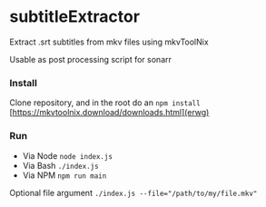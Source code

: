 # subtitleExtractor
Extract .srt subtitles from mkv files using mkvToolNix

Usable as post processing script for sonarr

### Install
Clone repository, and in the root do an `npm install`
[https://mkvtoolnix.download/downloads.html](erwg)

### Run
- Via Node `node index.js`
- Via Bash `./index.js`
- Via NPM `npm run main`

Optional file argument `./index.js --file="/path/to/my/file.mkv"`